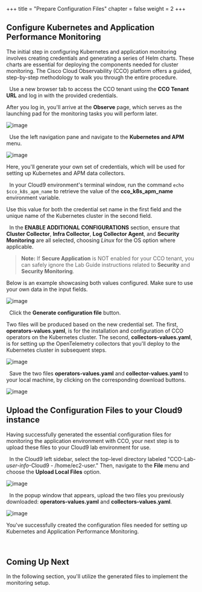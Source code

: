 +++
title = "Prepare Configuration Files"
chapter = false
weight = 2
+++


## Configure Kubernetes and Application Performance Monitoring

The initial step in configuring Kubernetes and application monitoring involves creating credentials and generating a series of Helm charts. These charts are essential for deploying the components needed for cluster monitoring.
The Cisco Cloud Observability (CCO) platform offers a guided, step-by-step methodology to walk you through the entire procedure.

<span style="color: #143c76;"><i class='fas fa-circle fa-sm'></i></span>&nbsp; Use a new browser tab to access the CCO tenant using the **CCO Tenant URL** and log in with the provided credentials.

After you log in, you'll arrive at the **Observe** page, which serves as the launching pad for the monitoring tasks you will perform later.

![image](/images/22_k8s_and_app/cnao_initial.png)

<span style="color: #143c76;"><i class='fas fa-circle fa-sm'></i></span>&nbsp; Use the left navigation pane and navigate to the **Kubernetes and APM** menu. </span>

![image](/images/22_k8s_and_app/k8s_app_initial.png)

Here, you'll generate your own set of credentials, which will be used for setting up Kubernetes and APM data collectors.

<span style="color: #143c76;"><i class='fas fa-circle fa-sm'></i></span>&nbsp; In your Cloud9 environment's terminal window, run the command `echo $cco_k8s_apm_name` to retrieve the value of the **cco_k8s_apm_name** environment variable. 

Use this value for both the credential set name in the first field and the unique name of the Kubernetes cluster in the second field. </span>

<span style="color: #143c76;"><i class='fas fa-circle fa-sm'></i></span>&nbsp; In the **ENABLE ADDITIONAL CONFIGURATIONS** section, ensure that **Cluster Collector**, **Infra Collector**, **Log Collector Agent**, and **Security Monitoring** are all selected, choosing *Linux* for the OS option where applicable.</span>

> **Note:** If **Secure Application** is NOT enabled for your CCO tenant, you can safely ignore the Lab Guide instructions related to **Security** and **Security Monitoring**.

Below is an example showcasing both values configured. Make sure to use your own data in the input fields.

![image](/images/22_k8s_and_app/k8s_app_configure.png)

<span style="color: #143c76;"><i class='fas fa-circle fa-sm'></i></span>&nbsp; Click the **Generate configuration file** button. </span>

Two files will be produced based on the new credential set. The first, **operators-values.yaml**, is for the installation and configuration of CCO operators on the Kubernetes cluster. The second, **collectors-values.yaml**, is for setting up the OpenTelemetry collectors that you'll deploy to the Kubernetes cluster in subsequent steps.

![image](/images/22_k8s_and_app/k8s_app_generate.png)

<span style="color: #143c76;"><i class='fas fa-circle fa-sm'></i></span>&nbsp; Save the two files **operators-values.yaml** and **collector-values.yaml** to your local machine, by clicking on the corresponding download buttons. </span>

![image](/images/22_k8s_and_app/k8s_app_download.png)


## Upload the Configuration Files to your Cloud9 instance
Having successfully generated the essential configuration files for monitoring the application environment with CCO, your next step is to upload these files to your Cloud9 lab environment for use.

<span style="color: #143c76;"><i class='fas fa-circle fa-sm'></i></span>&nbsp; In the Cloud9 left sidebar, select the top-level directory labeled "CCO-Lab-*user-info*-Cloud9 - /home/ec2-user." Then, navigate to the **File** menu and choose the **Upload Local Files** option. </span>

![image](/images/22_k8s_and_app/c9_upload_local_files.png)

<span style="color: #143c76;"><i class='fas fa-circle fa-sm'></i></span>&nbsp; In the popup window that appears, upload the two files you previously downloaded: **operators-values.yaml** and **collectors-values.yaml**. </span>

![image](/images/22_k8s_and_app/c9_select_file.png)

You've successfully created the configuration files needed for setting up Kubernetes and Application Performance Monitoring. 

<br>

## Coming Up Next <span style="color: #143c76;"><i class='fas fa-cog fa-spin fa-sm'></i></span>&nbsp;

In the following section, you'll utilize the generated files to implement the monitoring setup.
